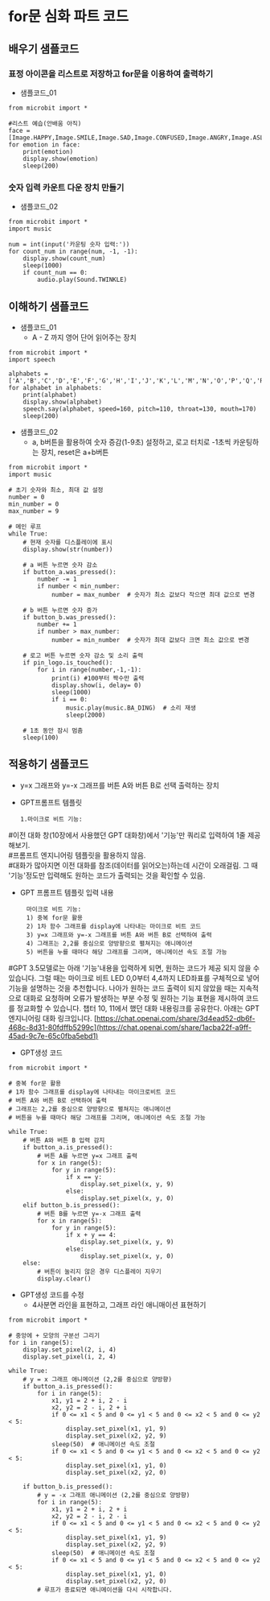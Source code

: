 # for문 심화 파트 코드
## 배우기 샘플코드
### 표정 아이콘을 리스트로 저장하고 for문을 이용하여 출력하기
* 샘플코드_01
```
from microbit import *

#리스트 예습(안배움 아직)
face = [Image.HAPPY,Image.SMILE,Image.SAD,Image.CONFUSED,Image.ANGRY,Image.ASLEEP,Image.SURPRISED]
for emotion in face:
    print(emotion)
    display.show(emotion)
    sleep(200)

```
### 숫자 입력 카운트 다운 장치 만들기
* 샘플코드_02
```
from microbit import *
import music

num = int(input('카운팅 숫자 입력:'))
for count_num in range(num, -1, -1):
    display.show(count_num)
    sleep(1000)
    if count_num == 0:
        audio.play(Sound.TWINKLE)
```


## 이해하기 샘플코드
* 샘플코드_01
  - A - Z 까지 영어 단어 읽어주는 장치
```
from microbit import *
import speech

alphabets =['A','B','C','D','E','F','G','H','I','J','K','L','M','N','O','P','Q','R','S','T','U','V','W','X','Y','Z']
for alphabet in alphabets:
    print(alphabet)
    display.show(alphabet)
    speech.say(alphabet, speed=160, pitch=110, throat=130, mouth=170)
    sleep(200)
```

* 샘플코드_02
  - a, b버튼을 활용하여 숫자 증감(1-9초) 설정하고, 로고 터치로 -1초씩 카운팅하는 장치, reset은 a+b버튼
```
from microbit import *
import music

# 초기 숫자와 최소, 최대 값 설정
number = 0
min_number = 0
max_number = 9

# 메인 루프
while True:
    # 현재 숫자를 디스플레이에 표시
    display.show(str(number))
    
    # a 버튼 누르면 숫자 감소
    if button_a.was_pressed():
        number -= 1
        if number < min_number:
            number = max_number  # 숫자가 최소 값보다 작으면 최대 값으로 변경
    
    # b 버튼 누르면 숫자 증가
    if button_b.was_pressed():
        number += 1
        if number > max_number:
            number = min_number  # 숫자가 최대 값보다 크면 최소 값으로 변경
    
    # 로고 버튼 누르면 숫자 감소 및 소리 출력
    if pin_logo.is_touched():
        for i in range(number,-1,-1):
            print(i) #100부터 짝수만 출력
            display.show(i, delay= 0)
            sleep(1000)
            if i == 0:
                music.play(music.BA_DING)  # 소리 재생
                sleep(2000)

    # 1초 동안 잠시 멈춤
    sleep(100)
```


## 적용하기 샘플코드
*  y=x 그래프와 y=-x 그래프를 버튼 A와 버튼 B로 선택 출력하는 장치
  - GPT프롬프트 템플릿
    ```
    1.마이크로 비트 기능:
    ```
#이전 대화 창(10장에서 사용했던 GPT 대화창)에서 '기능'만 쿼리로 입력하여 1줄 제공해보기.  
#프롬프트 엔지니어링 템플릿을 활용하지 않음.  
#대화가 많아지면 이전 대화를 참조(데이터를 읽어오는)하는데 시간이 오래걸림. 그 때 '기능'정도만 입력해도 원하는 코드가 출력되는 것을 확인할 수 있음.

  - GPT 프롬프트 템플릿 입력 내용
```    
     마이크로 비트 기능: 
     1) 중복 for문 활용
     2) 1차 함수 그래프를 display에 나타내는 마이크로 비트 코드
     3) y=x 그래프와 y=-x 그래프를 버튼 A와 버튼 B로 선택하여 출력
     4) 그래프는 2,2를 중심으로 양방향으로 펼쳐지는 애니메이션
     5) 버튼을 누를 때마다 해당 그래프를 그리며, 애니메이션 속도 조절 가능
``` 
#GPT 3.5모델로는 아래 '기능'내용을 입력하게 되면, 원하는 코드가 제공 되지 않을 수 있습니다. 그럴 때는 마이크로 비트 LED 0,0부터 4,4까지 LED좌표를 구체적으로 넣어 기능을 설명하는 것을 추천합니다. 나아가 원하는 코드 출력이 되지 않았을 때는 지속적으로 대화로 요청하며 오류가 발생하는 부분 수정 및 원하는 기능 표현을 제시하여 코드를 정교화할 수 있습니다. 챕터 10, 11에서 했던 대화 내용링크를 공유한다. 아래는 GPT 엔지니어링 대화 링크입니다.
[https://chat.openai.com/share/3d4ead52-db6f-468c-8d31-80fdffb5299c](https://chat.openai.com/share/1acba22f-a9ff-45ad-9c7e-65c0fba5ebd1)

  - GPT생성 코드
```
from microbit import *

# 중복 for문 활용
# 1차 함수 그래프를 display에 나타내는 마이크로비트 코드
# 버튼 A와 버튼 B로 선택하여 출력
# 그래프는 2,2를 중심으로 양방향으로 펼쳐지는 애니메이션
# 버튼을 누를 때마다 해당 그래프를 그리며, 애니메이션 속도 조절 가능

while True:
    # 버튼 A와 버튼 B 입력 감지
    if button_a.is_pressed():
        # 버튼 A를 누르면 y=x 그래프 출력
        for x in range(5):
            for y in range(5):
                if x == y:
                    display.set_pixel(x, y, 9)
                else:
                    display.set_pixel(x, y, 0)
    elif button_b.is_pressed():
        # 버튼 B를 누르면 y=-x 그래프 출력
        for x in range(5):
            for y in range(5):
                if x + y == 4:
                    display.set_pixel(x, y, 9)
                else:
                    display.set_pixel(x, y, 0)
    else:
        # 버튼이 눌리지 않은 경우 디스플레이 지우기
        display.clear()

 ```

  - GPT생성 코드를 수정
    - 4사분면 라인을 표현하고, 그래프 라인 애니매이션 표현하기
```
from microbit import *

# 중앙에 + 모양의 구분선 그리기
for i in range(5):
    display.set_pixel(2, i, 4)
    display.set_pixel(i, 2, 4)

while True:
    # y = x 그래프 애니메이션 (2,2를 중심으로 양방향)
    if button_a.is_pressed():
        for i in range(5):
            x1, y1 = 2 + i, 2 - i
            x2, y2 = 2 - i, 2 + i
            if 0 <= x1 < 5 and 0 <= y1 < 5 and 0 <= x2 < 5 and 0 <= y2 < 5:
                display.set_pixel(x1, y1, 9)
                display.set_pixel(x2, y2, 9)
            sleep(50)  # 애니메이션 속도 조절
            if 0 <= x1 < 5 and 0 <= y1 < 5 and 0 <= x2 < 5 and 0 <= y2 < 5:
                display.set_pixel(x1, y1, 0)
                display.set_pixel(x2, y2, 0)

    if button_b.is_pressed():
        # y = -x 그래프 애니메이션 (2,2를 중심으로 양방향)
        for i in range(5):
            x1, y1 = 2 + i, 2 + i
            x2, y2 = 2 - i, 2 - i
            if 0 <= x1 < 5 and 0 <= y1 < 5 and 0 <= x2 < 5 and 0 <= y2 < 5:
                display.set_pixel(x1, y1, 9)
                display.set_pixel(x2, y2, 9)
            sleep(50)  # 애니메이션 속도 조절
            if 0 <= x1 < 5 and 0 <= y1 < 5 and 0 <= x2 < 5 and 0 <= y2 < 5:
                display.set_pixel(x1, y1, 0)
                display.set_pixel(x2, y2, 0)         
        # 루프가 종료되면 애니메이션을 다시 시작합니다.
```
